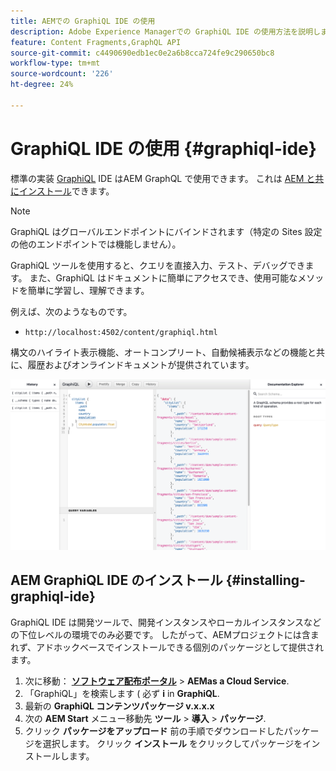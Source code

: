 ```yaml
---
title: AEMでの GraphiQL IDE の使用
description: Adobe Experience Managerでの GraphiQL IDE の使用方法を説明します。
feature: Content Fragments,GraphQL API
source-git-commit: c4490690edb1ec0e2a6b8cca724fe9c290650bc8
workflow-type: tm+mt
source-wordcount: '226'
ht-degree: 24%

---
```



# GraphiQL IDE の使用 {#graphiql-ide}

標準の実装 [GraphiQL](https://graphql.org/learn/serving-over-http/#graphiql) IDE はAEM GraphQL で使用できます。 これは [AEM と共にインストール](#installing-graphiql-ide)できます。

>[!NOTE]
>
>GraphiQL はグローバルエンドポイントにバインドされます（特定の Sites 設定の他のエンドポイントでは機能しません）。

GraphiQL ツールを使用すると、クエリを直接入力、テスト、デバッグできます。 また、GraphiQL はドキュメントに簡単にアクセスでき、使用可能なメソッドを簡単に学習し、理解できます。

例えば、次のようなものです。

* `http://localhost:4502/content/graphiql.html`

構文のハイライト表示機能、オートコンプリート、自動候補表示などの機能と共に、履歴およびオンラインドキュメントが提供されています。

![GraphiQL インターフェイス](assets/cfm-graphiql-interface.png "GraphiQL インターフェイス")

## AEM GraphiQL IDE のインストール {#installing-graphiql-ide}

GraphiQL IDE は開発ツールで、開発インスタンスやローカルインスタンスなどの下位レベルの環境でのみ必要です。 したがって、AEMプロジェクトには含まれず、アドホックベースでインストールできる個別のパッケージとして提供されます。

1. 次に移動： **[ソフトウェア配布ポータル](https://experience.adobe.com/#/downloads/content/software-distribution/en/aemcloud.html)** > **AEMas a Cloud Service**.
1. 「GraphiQL」を検索します ( 必ず **i** in **GraphiQL**.
1. 最新の **GraphiQL コンテンツパッケージ v.x.x.x**
1. 次の **AEM Start** メニュー移動先 **ツール** > **導入** > **パッケージ**.
1. クリック **パッケージをアップロード** 前の手順でダウンロードしたパッケージを選択します。 クリック **インストール** をクリックしてパッケージをインストールします。

